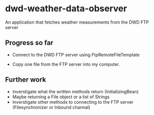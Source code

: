 # dwd-weather-data-observer
An application that fetches weather measurements from the DWD FTP server

## Progress so far
+ Connect to the DWD FTP server using FtpRemoteFileTemplate

+ Copy one file from the FTP server into my computer.

## Further work
- Inverstigate what the written methods return (InitializingBean)
- Maybe returning a File object or a list of Strings
- Inverstigate other methods to connecting to the FTP server (Filesynchronizer
  or Inbound channal)
